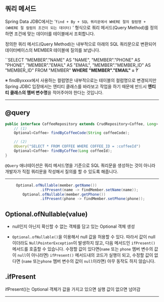 ## 쿼리 메서드

Spring Data JDBC에서는 ‘`find + By + SQL 쿼리문에서 WHERE 절의 컬럼명 + (WHERE 절 컬럼의 조건이 되는 데이터)` ’ 형식으로 쿼리 메서드(Query Method)를 정의하면 조건에 맞는 데이터를 테이블에서 조회합니다.

 정의한 쿼리 메서드(Query Method)는 내부적으로 아래의 SQL 쿼리문으로 변환되어 데이터베이스의 MEMBER 테이블에 질의를 보냅니다.

``SELECT "MEMBER"."NAME" AS "NAME", "MEMBER"."PHONE" AS "PHONE", "MEMBER"."EMAIL" AS "EMAIL", "MEMBER"."MEMBER_ID" AS "MEMBER_ID" FROM "MEMBER" **WHERE "MEMBER"."EMAIL" = ?**`

※ findByxxxx에서 사용하는 컬럼명은 내부적으로는 테이블의 컬럼명으로 변경되지만 Spring JDBC 입장에서는 엔티티 클래스를 바라보고 작업을 하기 때문에 반드시 **엔티티 클래스의 멤버 변수명**을 적어주어야 한다는 것입니다.

---

## @query

~~~java
public interface CoffeeRepository extends CrudRepository<Coffee, Long> {
    // (1)
    Optional<Coffee> findByCoffeeCode(String coffeeCode);

    // (2)
    @Query("SELECT * FROM COFFEE WHERE COFFEE_ID = :coffeeId")
    Optional<Coffee> findByCoffee(Long coffeeId);
}
~~~

`@Query` 애너테이션은 쿼리 메서드명을 기준으로 SQL 쿼리문을 생성하는 것이 아니라 개발자가 직접 쿼리문을 작성해서 질의를 할 수 있도록 해줍니다.

---

~~~java
     Optional.ofNullable(member.getName())
                .ifPresent(name -> findMember.setName(name));
        Optional.ofNullable(member.getPhone())
                .ifPresent(phone -> findMember.setPhone(phone));

~~~

##  **Optional.ofNullable(value)**

- null인지 아닌지 확신할 수 없는 객체를 담고 있는 Optional 객체 생성

- `Optional.ofNullable()`을 이용해서 null 값을 허용할 수 있다. 따라서 값이 null 이더라도 `NullPointerException`이 발생하지 않고, 다음 메서드인 `ifPresent()` 메서드를 호출할 수 있습니다. 수정할 값이 있다면(`name` 또는 `phone` 멤버 변수의 값이 `null`이 아니라면) `ifPresent()` 메서드내의 코드가 실행이 되고, 수정할 값이 없다면 (`name` 또는`phone` 멤버 변수의 값이 `null`이라면) 아무 동작도 하지 않습니다.

##  .ifPresent

ifPresent()는 Optional 객체가 값을 가지고 있으면 실행 값이 없으면 넘어감

---


